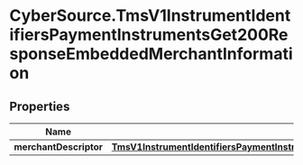 # CyberSource.TmsV1InstrumentIdentifiersPaymentInstrumentsGet200ResponseEmbeddedMerchantInformation

## Properties
Name | Type | Description | Notes
------------ | ------------- | ------------- | -------------
**merchantDescriptor** | [**TmsV1InstrumentIdentifiersPaymentInstrumentsGet200ResponseEmbeddedMerchantInformationMerchantDescriptor**](TmsV1InstrumentIdentifiersPaymentInstrumentsGet200ResponseEmbeddedMerchantInformationMerchantDescriptor.md) |  | [optional] 


